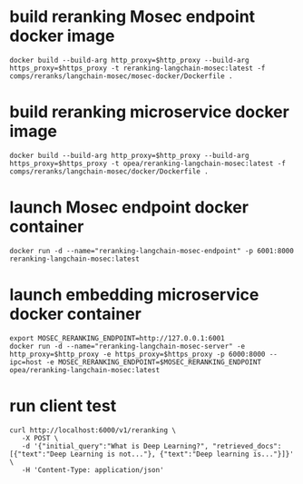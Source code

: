 # build reranking Mosec endpoint docker image

```
docker build --build-arg http_proxy=$http_proxy --build-arg https_proxy=$https_proxy -t reranking-langchain-mosec:latest -f comps/reranks/langchain-mosec/mosec-docker/Dockerfile .
```

# build reranking microservice docker image

```
docker build --build-arg http_proxy=$http_proxy --build-arg https_proxy=$https_proxy -t opea/reranking-langchain-mosec:latest -f comps/reranks/langchain-mosec/docker/Dockerfile .
```

# launch Mosec endpoint docker container

```
docker run -d --name="reranking-langchain-mosec-endpoint" -p 6001:8000  reranking-langchain-mosec:latest
```

# launch embedding microservice docker container

```
export MOSEC_RERANKING_ENDPOINT=http://127.0.0.1:6001
docker run -d --name="reranking-langchain-mosec-server" -e http_proxy=$http_proxy -e https_proxy=$https_proxy -p 6000:8000 --ipc=host -e MOSEC_RERANKING_ENDPOINT=$MOSEC_RERANKING_ENDPOINT opea/reranking-langchain-mosec:latest
```

# run client test

```
curl http://localhost:6000/v1/reranking \
   -X POST \
   -d '{"initial_query":"What is Deep Learning?", "retrieved_docs": [{"text":"Deep Learning is not..."}, {"text":"Deep learning is..."}]}' \
   -H 'Content-Type: application/json'
```
